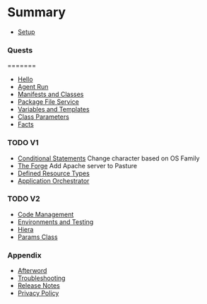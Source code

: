 # Summary

* [Setup](SETUP.md)

### Quests

=======
* [Hello](quests/hello_puppet.md)
* [Agent Run](quests/agent_run.md)
* [Manifests and Classes](quests/manifests_and_classes.md)
* [Package File Service](quests/package_file_service.md)
* [Variables and Templates](quests/variables_and_templates.md)
* [Class Parameters](quests/class_parameters.md)
* [Facts](quests/facts.md)

### TODO V1
* [Conditional Statements](quests/conditional_statements.md) Change character based on OS Family
* [The Forge](quests/the_forge.md) Add Apache server to Pasture
* [Defined Resource Types](quests/defined_resource_types.md)
* [Application Orchestrator](quests/application_orchestrator.md)

### TODO V2
* [Code Management](quests/code_management.md)
* [Environments and Testing](quests/environments_and_testing.md)
* [Hiera](quests/hiera.md)
* [Params Class](quests/params_class.md)

### Appendix

* [Afterword](quests/afterword.md)
* [Troubleshooting](troubleshooting.md)
* [Release Notes](/releasenotes.md)
* [Privacy Policy](https://puppet.com/legal/privacy)
